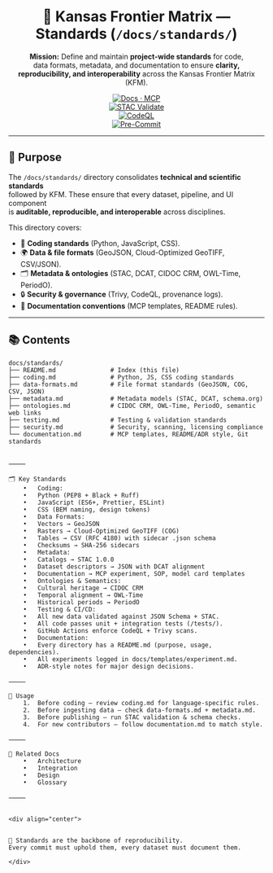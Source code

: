 <div align="center">

# 📐 Kansas Frontier Matrix — Standards (`/docs/standards/`)

**Mission:** Define and maintain **project-wide standards** for code,  
data formats, metadata, and documentation to ensure **clarity,  
reproducibility, and interoperability** across the Kansas Frontier Matrix (KFM).  

[![Docs · MCP](https://img.shields.io/badge/Docs-MCP-blue)](../)  
[![STAC Validate](https://github.com/bartytime4life/Kansas-Frontier-Matrix/actions/workflows/stac-validate.yml/badge.svg)](../../.github/workflows/stac-validate.yml)  
[![CodeQL](https://github.com/bartytime4life/Kansas-Frontier-Matrix/actions/workflows/codeql.yml/badge.svg)](../../.github/workflows/codeql.yml)  
[![Pre-Commit](https://github.com/bartytime4life/Kansas-Frontier-Matrix/actions/workflows/pre-commit.yml/badge.svg)](../../.github/workflows/pre-commit.yml)  

</div>

---

## 🎯 Purpose

The `/docs/standards/` directory consolidates **technical and scientific standards**  
followed by KFM. These ensure that every dataset, pipeline, and UI component  
is **auditable, reproducible, and interoperable** across disciplines.  

This directory covers:  
- 📜 **Coding standards** (Python, JavaScript, CSS).  
- 🌍 **Data & file formats** (GeoJSON, Cloud-Optimized GeoTIFF, CSV/JSON).  
- 🗂️ **Metadata & ontologies** (STAC, DCAT, CIDOC CRM, OWL-Time, PeriodO).  
- 🔒 **Security & governance** (Trivy, CodeQL, provenance logs).  
- 🧭 **Documentation conventions** (MCP templates, README rules).  

---

## 📚 Contents

```text
docs/standards/
├── README.md               # Index (this file)
├── coding.md               # Python, JS, CSS coding standards
├── data-formats.md         # File format standards (GeoJSON, COG, CSV, JSON)
├── metadata.md             # Metadata models (STAC, DCAT, schema.org)
├── ontologies.md           # CIDOC CRM, OWL-Time, PeriodO, semantic web links
├── testing.md              # Testing & validation standards
├── security.md             # Security, scanning, licensing compliance
└── documentation.md        # MCP templates, README/ADR style, Git standards


⸻

🗂️ Key Standards
	•	Coding:
	•	Python (PEP8 + Black + Ruff)
	•	JavaScript (ES6+, Prettier, ESLint)
	•	CSS (BEM naming, design tokens)
	•	Data Formats:
	•	Vectors → GeoJSON
	•	Rasters → Cloud-Optimized GeoTIFF (COG)
	•	Tables → CSV (RFC 4180) with sidecar .json schema
	•	Checksums → SHA-256 sidecars
	•	Metadata:
	•	Catalogs → STAC 1.0.0 ￼
	•	Dataset descriptors → JSON with DCAT alignment
	•	Documentation → MCP experiment, SOP, model card templates
	•	Ontologies & Semantics:
	•	Cultural heritage → CIDOC CRM ￼
	•	Temporal alignment → OWL-Time ￼ ￼
	•	Historical periods → PeriodO ￼
	•	Testing & CI/CD:
	•	All new data validated against JSON Schema + STAC.
	•	All code passes unit + integration tests (/tests/).
	•	GitHub Actions enforce CodeQL + Trivy scans.
	•	Documentation:
	•	Every directory has a README.md (purpose, usage, dependencies).
	•	All experiments logged in docs/templates/experiment.md.
	•	ADR-style notes for major design decisions.

⸻

🧭 Usage
	1.	Before coding — review coding.md for language-specific rules.
	2.	Before ingesting data — check data-formats.md + metadata.md.
	3.	Before publishing — run STAC validation & schema checks.
	4.	For new contributors — follow documentation.md to match style.

⸻

🔗 Related Docs
	•	Architecture
	•	Integration
	•	Design
	•	Glossary

⸻


<div align="center">


📐 Standards are the backbone of reproducibility.
Every commit must uphold them, every dataset must document them.

</div>